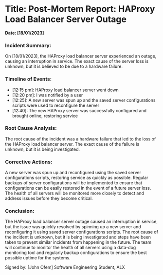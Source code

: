 # Title: Post-Mortem Report: HAProxy Load Balancer Server Outage

**Date: [18/01/2023]**

### Incident Summary:
On [18/01/2023], the HAProxy load balancer server experienced an outage, causing an interruption in service. The exact cause of the server loss is unknown, but it is believed to be due to a hardware failure.

### Timeline of Events:

- [12:15 pm]: HAProxy load balancer server went down
- [12:20 pm]: I was notified by a user
- [12:25]: A new server was spun up and the saved server configurations scripts were used to reconfigure the server
- [12:40]: The new HAProxy server was successfully configured and brought online, restoring service

### Root Cause Analysis:
The root cause of the incident was a hardware failure that led to the loss of the HAProxy load balancer server. The exact cause of the failure is unknown, but it is being investigated.

### Corrective Actions:

A new server was spun up and reconfigured using the saved server configurations scripts, restoring service as quickly as possible.
Regular backups of server configurations will be implemented to ensure that configurations can be easily restored in the event of a future server loss.
The health of all servers will be monitored more closely to detect and address issues before they become critical.

### Conclusion:
The HAProxy load balancer server outage caused an interruption in service, but the issue was quickly resolved by spinning up a new server and reconfiguring it using saved server configurations scripts. The root cause of the incident is unknown, but it is being investigated and steps have been taken to prevent similar incidents from happening in the future. The team will continue to monitor the health of all servers using a data-dog monitoring tool and regularly backup configurations to ensure the best possible uptime for the systems.

Signed by: [John Ofem]
Software Engineering Student, ALX
